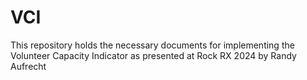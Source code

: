 # VCI
This repository holds the necessary documents for implementing the Volunteer Capacity Indicator as presented at Rock RX 2024 by Randy Aufrecht
